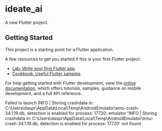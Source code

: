 # ideate_ai

A new Flutter project.

## Getting Started

This project is a starting point for a Flutter application.

A few resources to get you started if this is your first Flutter project:

- [Lab: Write your first Flutter app](https://docs.flutter.dev/get-started/codelab)
- [Cookbook: Useful Flutter samples](https://docs.flutter.dev/cookbook)

For help getting started with Flutter development, view the
[online documentation](https://docs.flutter.dev/), which offers tutorials,
samples, guidance on mobile development, and a full API reference.

Failed to launch INFO    | Storing crashdata in: C:\Users\daspr\AppData\Local\Temp\\AndroidEmulator\emu-crash-34.1.19.db, detection is enabled for process: 17720: emulator 'INFO    | Storing crashdata in: C:\Users\daspr\AppData\Local\Temp\\AndroidEmulator\emu-crash-34.1.19.db, detection is enabled for process: 17720' not found
